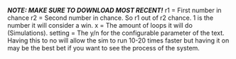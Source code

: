 ***NOTE: MAKE SURE TO DOWNLOAD MOST RECENT!***
r1 = First number in chance
r2 = Second number in chance.
So r1 out of r2 chance. 1 is the number it will consider a win.
x = The amount of loops it will do (Simulations).
setting = The y/n for the configurable parameter of the text. Having this to no will allow the sim to run 10-20 times faster but having it on may be the best bet if you want to see the process of the system.
